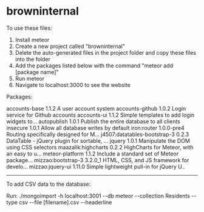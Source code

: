 browninternal
=============

To use these files:

1. Install meteor
2. Create a new project called "browninternal"
3. Delete the auto-generated files in the project folder and copy these files into the folder
4. Add the packages listed below with the command "meteor add [package name]"
5. Run meteor
6. Navigate to localhost:3000 to see the website

Packages:

accounts-base                 1.1.2  A user account system
accounts-github               1.0.2  Login service for Github accounts
accounts-ui                   1.1.2  Simple templates to add login widgets to...
autopublish                   1.0.1  Publish the entire database to all clients
insecure                      1.0.1  Allow all database writes by default
iron:router                   1.0.0-pre4  Routing specifically designed for M...
j4507:datatables-bootstrap-3  0.2.3  DataTable - jQuery plugin for sortable, ...
jquery                        1.0.1  Manipulate the DOM using CSS selectors
maazalik:highcharts           0.2.2  HighCharts for Meteor, with an easy to u...
meteor-platform               1.1.2  Include a standard set of Meteor package...
mizzao:bootstrap-3            3.2.0_1  HTML, CSS, and JS framework for develo...
mizzao:jquery-ui              1.11.0  Simple lightweight pull-in for jQuery U..


-----------------------------------
To add CSV data to the database:

Run: ./mongoimport -h localhost:3001 --db meteor --collection Residents --type csv --file [filename].csv --headerline
